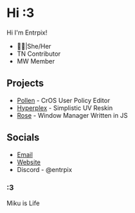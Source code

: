 # Hi :3
Hi I'm Entrpix!
- 🏳️‍⚧️|She/Her
- TN Contributor
- MW Member

## Projects
- [Pollen](https://github.com/mercuryworkshop/pollen) - CrOS User Policy Editor
- [Hyperplex](https://github.com/scaratek/hyperplex) - Simplistic UV Reskin
- [Rose](https://github.com/scaratek/rose) - Window Manager Written in JS

## Socials
- [Email](mailto:scaratek@outlook.com)
- [Website](https://scarat3k.me)
- Discord - @entrpix

### :3 
Miku is Life
